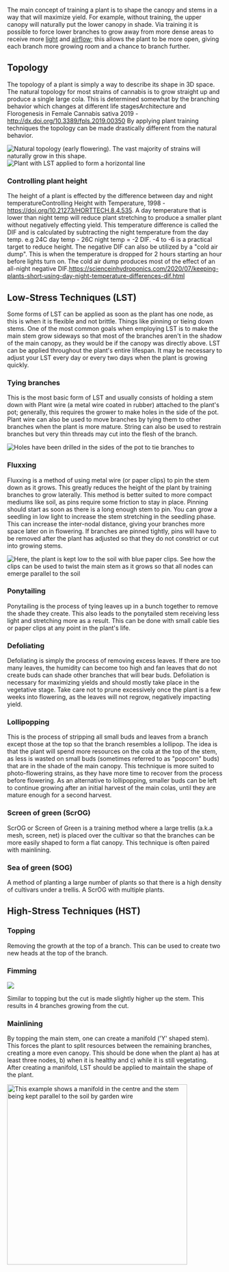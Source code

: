 The main concept of training a plant is to shape the canopy and stems in a way that will maximize yield. For example, without training, the upper canopy will naturally put the lower canopy in shade. Via training it is possible to force lower branches to grow away from more dense areas to receive more [light](/Light) and [airflow](/Plant_processes#gas-exchange); this allows the plant to be more open, giving each branch more growing room and a chance to branch further.

## Topology ##
The topology of a plant is simply a way to describe its shape in 3D space. The natural topology for most strains of cannabis is to grow straight up and produce a single large cola. This is determined somewhat by the branching behavior which changes at different life stages<ref>Architecture and Florogenesis in Female Cannabis sativa 2019 - http://dx.doi.org/10.3389/fpls.2019.00350</ref> By applying plant training techniques the topology can be made drastically different from the natural behavior.

<div class="center">
<img src='/images/Natural_topology.png' title='Natural topology (early flowering). The vast majority of strains will naturally grow in this shape.'> 
<img src='/images/Plant_with_LST_applied.png' title='Plant with LST applied to form a horizontal line'/>
  </div>

### Controlling plant height
The height of a plant is effected by the difference between day and night temperature<ref>Controlling Height with Temperature, 1998 - https://doi.org/10.21273/HORTTECH.8.4.535</ref>. A day temperature that is lower than night temp will reduce plant stretching to produce a smaller plant without negatively effecting yield. This temperature difference is called the DIF and is calculated by subtracting the night temperature from the day temp. e.g 24C day temp - 26C night temp = -2 DIF. -4 to -6 is a practical target to reduce height.
The negative DIF can also be utilized by a "cold air dump". This is when the temperature is dropped for 2 hours starting an hour before lights turn on. The cold air dump produces most of the effect of an all-night negative DIF.<ref>https://scienceinhydroponics.com/2020/07/keeping-plants-short-using-day-night-temperature-differences-dif.html</ref>

## Low-Stress Techniques (LST) ##
Some forms of LST can be applied as soon as the plant has one node, as this is when it is flexible and not brittle. Things like pinning or tieing down stems.  One of the most common goals when employing LST is to make the main stem grow sideways so that most of the branches aren't in the shadow of the main canopy, as they would be if the canopy was directly above. LST can be applied throughout the plant's entire lifespan. It may be necessary to adjust your LST every day or every two days when the plant is growing quickly.

### Tying branches ###
This is the most basic form of LST and usually consists of holding a stem down with Plant wire (a metal wire coated in rubber) attached to the plant's pot; generally, this requires the grower to make holes in the side of the pot. Plant wire can also be used to move branches by tying them to other branches when the plant is more mature. String can also be used to restrain branches but very thin threads may cut into the flesh of the branch.

<img src='/images/Tying_to_the_pot.png' title="Holes have been drilled in the sides of the pot to tie branches to">

### Fluxxing ###
Fluxxing is a method of using metal wire (or paper clips) to pin the stem down as it grows. This greatly reduces the height of the plant by training branches to grow laterally. This method is better suited to more compact mediums like soil, as pins require some friction to stay in place. Pinning should start as soon as there is a long enough stem to pin. You can grow a seedling in low light to increase the stem stretching in the seedling phase. This can increase the inter-nodal distance, giving your branches more space later on in flowering. If branches are pinned tightly, pins will have to be removed after the plant has adjusted so that they do not constrict or cut into growing stems.

<img src="/images/LST-pinning-down.png" class="center" title="Here, the plant is kept low to the soil with blue paper clips. See how the clips can be used to twist the main stem as it grows so that all nodes can emerge parallel to the soil"/>

### Ponytailing ###
Ponytailing is the process of tying leaves up in a bunch together to remove the shade they create. This also leads to the ponytailed stem receiving less light and stretching more as a result. This can be done with small cable ties or paper clips at any point in the plant's life.

### Defoliating ###
Defoliating is simply the process of removing excess leaves. If there are too many leaves, the humidity can become too high and fan leaves that do not create buds can shade other branches that will bear buds. Defoliation is necessary for maximizing yields and should mostly take place in the vegetative stage. Take care not to prune excessively once the plant is a few weeks into flowering, as the leaves will not regrow, negatively impacting yield.

### Lollipopping ###
This is the process of stripping all small buds and leaves from a branch except those at the top so that the branch resembles a lollipop. The idea is that the plant will spend more resources on the cola at the top of the stem, as less is wasted on small buds (sometimes referred to as "popcorn" buds) that are in the shade of the main canopy. This technique is more suited to photo-flowering strains, as they have more time to recover from the process before flowering. As an alternative to lollipopping, smaller buds can be left to continue growing after an initial harvest of the main colas, until they are mature enough for a second harvest.

### Screen of green (ScrOG) ###
ScrOG or Screen of Green is a training method where a large trellis (a.k.a mesh, screen, net) is placed over the cultivar so that the branches can be more easily shaped to form a flat canopy. This technique is often paired with mainlining.

### Sea of green (SOG) ###
A method of planting a large number of plants so that there is a high density of cultivars under a trellis. A ScrOG with multiple plants.

## High-Stress Techniques (HST) ##

### Topping ###
Removing the growth at the top of a branch. This can be used to create two new heads at the top of the branch.

### Fimming ###
<img src="/images/Fimming_topping.jpeg" />

Similar to topping but the cut is made slightly higher up the stem. This results in 4 branches growing from the cut.

### Mainlining ###
By topping the main stem, one can create a manifold ('Y' shaped stem). This forces the plant to split resources between the remaining branches, creating a more even canopy. This should be done when the plant a) has at least three nodes, b) when it is healthy and c) while it is still vegetating. After creating a manifold, LST should be applied to maintain the shape of the plant.

<img src='/images/Tall_fluxing.jpg' width='421px' title='This example shows a manifold in the centre and the stem being kept parallel to the soil by garden wire'>
